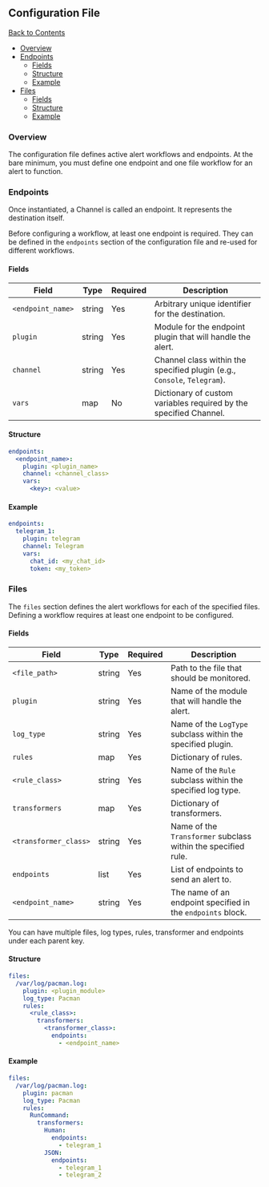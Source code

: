 ## Configuration File

[Back to Contents](..)

- [Overview](#overview)
- [Endpoints](#endpoints)
  - [Fields](#fields)
  - [Structure](#structure)
  - [Example](#example)
- [Files](#files)
  - [Fields](#fields-1)
  - [Structure](#structure-1)
  - [Example](#example-1)

### Overview

The configuration file defines active alert workflows and endpoints. At the bare minimum, you must define one endpoint and one file workflow for an alert to function.

### Endpoints

Once instantiated, a Channel is called an endpoint. It represents the destination itself.

Before configuring a workflow, at least one endpoint is required. They can be defined in the `endpoints` section of the configuration file and re-used for different workflows.

#### Fields

| Field             | Type   | Required | Description                                                              |
| ----------------- | ------ | -------- | ------------------------------------------------------------------------ |
| `<endpoint_name>` | string | Yes      | Arbitrary unique identifier for the destination.                         |
| `plugin`          | string | Yes      | Module for the endpoint plugin that will handle the alert.               |
| `channel`         | string | Yes      | Channel class within the specified plugin (e.g., `Console`, `Telegram`). |
| `vars`            | map    | No       | Dictionary of custom variables required by the specified Channel.        |

#### Structure

```yaml
endpoints:
  <endpoint_name>:
    plugin: <plugin_name>
    channel: <channel_class>
    vars:
      <key>: <value>
```

#### Example

```yaml
endpoints:
  telegram_1:
    plugin: telegram
    channel: Telegram
    vars:
      chat_id: <my_chat_id>
      token: <my_token>
```

### Files

The `files` section defines the alert workflows for each of the specified files. Defining a workflow requires at least one endpoint to be configured.

#### Fields

| Field                 | Type   | Required | Description                                                   |
| --------------------- | ------ | -------- | ------------------------------------------------------------- |
| `<file_path>`         | string | Yes      | Path to the file that should be monitored.                    |
| `plugin`              | string | Yes      | Name of the module that will handle the alert.                |
| `log_type`            | string | Yes      | Name of the `LogType` subclass within the specified plugin.   |
| `rules`               | map    | Yes      | Dictionary of rules.                                          |
| `<rule_class>`        | string | Yes      | Name of the `Rule` subclass within the specified log type.    |
| `transformers`        | map    | Yes      | Dictionary of transformers.                                   |
| `<transformer_class>` | string | Yes      | Name of the `Transformer` subclass within the specified rule. |
| `endpoints`           | list   | Yes      | List of endpoints to send an alert to.                        |
| `<endpoint_name>`     | string | Yes      | The name of an endpoint specified in the `endpoints` block.   |

You can have multiple files, log types, rules, transformer and endpoints under each parent key.

#### Structure

```yaml
files:
  /var/log/pacman.log:
    plugin: <plugin_module>
    log_type: Pacman
    rules:
      <rule_class>:
        transformers:
          <transformer_class>:
            endpoints:
              - <endpoint_name>
```

#### Example

```yaml
files:
  /var/log/pacman.log:
    plugin: pacman
    log_type: Pacman
    rules:
      RunCommand:
        transformers:
          Human:
            endpoints:
              - telegram_1
          JSON:
            endpoints:
              - telegram_1
              - telegram_2
```